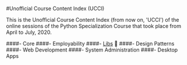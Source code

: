 #Unofficial Course Content Index (UCCI)

This is the Unofficial Course Content Index (from now on, 'UCCI') of the online sessions of the Python Specialization Course that took place from April to July, 2020.

####- Core
####- Employability
####- [Libs](05-libs.md) :aerial_tramway:
####- Design Patterns
####- Web Development
####- System Administration
####- Desktop Apps

